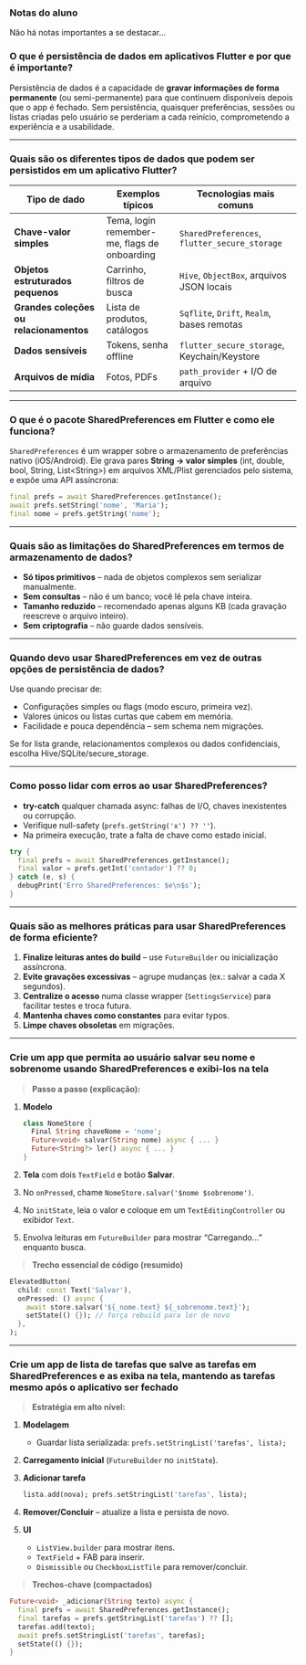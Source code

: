 ### Notas do aluno

Não há notas importantes a se destacar...
### O que é persistência de dados em aplicativos Flutter e por que é importante?

Persistência de dados é a capacidade de **gravar informações de forma permanente** (ou semi-permanente) para que continuem disponíveis depois que o app é fechado.
Sem persistência, quaisquer preferências, sessões ou listas criadas pelo usuário se perderiam a cada reinício, comprometendo a experiência e a usabilidade.

---

### Quais são os diferentes tipos de dados que podem ser persistidos em um aplicativo Flutter?

| Tipo de dado                            | Exemplos típicos                             | Tecnologias mais comuns                       |
| --------------------------------------- | -------------------------------------------- | --------------------------------------------- |
| **Chave-valor simples**                 | Tema, login remember-me, flags de onboarding | `SharedPreferences`, `flutter_secure_storage` |
| **Objetos estruturados pequenos**       | Carrinho, filtros de busca                   | `Hive`, `ObjectBox`, arquivos JSON locais     |
| **Grandes coleções ou relacionamentos** | Lista de produtos, catálogos                 | `Sqflite`, `Drift`, `Realm`, bases remotas    |
| **Dados sensíveis**                     | Tokens, senha offline                        | `flutter_secure_storage`, Keychain/Keystore   |
| **Arquivos de mídia**                   | Fotos, PDFs                                  | `path_provider` + I/O de arquivo              |

---

### O que é o pacote SharedPreferences em Flutter e como ele funciona?

`SharedPreferences` é um wrapper sobre o armazenamento de preferências nativo (iOS/Android).
Ele grava pares **String → valor simples** (int, double, bool, String, List\<String>) em arquivos XML/Plist gerenciados pelo sistema, e expõe uma API assíncrona:

```dart
final prefs = await SharedPreferences.getInstance();
await prefs.setString('nome', 'Maria');
final nome = prefs.getString('nome');
```

---

### Quais são as limitações do SharedPreferences em termos de armazenamento de dados?

* **Só tipos primitivos** – nada de objetos complexos sem serializar manualmente.
* **Sem consultas** – não é um banco; você lê pela chave inteira.
* **Tamanho reduzido** – recomendado apenas alguns KB (cada gravação reescreve o arquivo inteiro).
* **Sem criptografia** – não guarde dados sensíveis.

---

### Quando devo usar SharedPreferences em vez de outras opções de persistência de dados?

Use quando precisar de:

* Configurações simples ou flags (modo escuro, primeira vez).
* Valores únicos ou listas curtas que cabem em memória.
* Facilidade e pouca dependência – sem schema nem migrações.

Se for lista grande, relacionamentos complexos ou dados confidenciais, escolha Hive/SQLite/secure\_storage.

---

### Como posso lidar com erros ao usar SharedPreferences?

* **try-catch** qualquer chamada async: falhas de I/O, chaves inexistentes ou corrupção.
* Verifique null-safety (`prefs.getString('x') ?? ''`).
* Na primeira execução, trate a falta de chave como estado inicial.

```dart
try {
  final prefs = await SharedPreferences.getInstance();
  final valor = prefs.getInt('contador') ?? 0;
} catch (e, s) {
  debugPrint('Erro SharedPreferences: $e\n$s');
}
```

---

### Quais são as melhores práticas para usar SharedPreferences de forma eficiente?

1. **Finalize leituras antes do build** – use `FutureBuilder` ou inicialização assíncrona.
2. **Evite gravações excessivas** – agrupe mudanças (ex.: salvar a cada X segundos).
3. **Centralize o acesso** numa classe wrapper (`SettingsService`) para facilitar testes e troca futura.
4. **Mantenha chaves como constantes** para evitar typos.
5. **Limpe chaves obsoletas** em migrações.

---

### Crie um app que permita ao usuário salvar seu nome e sobrenome usando SharedPreferences e exibi-los na tela

> **Passo a passo (explicação):**

1. **Modelo**

   ```dart
   class NomeStore {
     Final String chaveNome = 'nome';
     Future<void> salvar(String nome) async { ... }
     Future<String?> ler() async { ... }
   }
   ```
2. **Tela** com dois `TextField` e botão **Salvar**.
3. No `onPressed`, chame `NomeStore.salvar('$nome $sobrenome')`.
4. No `initState`, leia o valor e coloque em um `TextEditingController` ou exibidor `Text`.
5. Envolva leituras em `FutureBuilder` para mostrar “Carregando…” enquanto busca.

> **Trecho essencial de código (resumido)**

```dart
ElevatedButton(
  child: const Text('Salvar'),
  onPressed: () async {
    await store.salvar('${_nome.text} ${_sobrenome.text}');
    setState(() {}); // força rebuild para ler de novo
  },
);
```

---

### Crie um app de lista de tarefas que salve as tarefas em SharedPreferences e as exiba na tela, mantendo as tarefas mesmo após o aplicativo ser fechado

> **Estratégia em alto nível:**

1. **Modelagem**

    * Guardar lista serializada: `prefs.setStringList('tarefas', lista);`
2. **Carregamento inicial** (`FutureBuilder` no `initState`).
3. **Adicionar tarefa**

   ```dart
   lista.add(nova); prefs.setStringList('tarefas', lista);
   ```
4. **Remover/Concluir** – atualize a lista e persista de novo.
5. **UI**

    * `ListView.builder` para mostrar itens.
    * `TextField` + FAB para inserir.
    * `Dismissible` ou `CheckboxListTile` para remover/concluir.

> **Trechos-chave (compactados)**

```dart
Future<void> _adicionar(String texto) async {
  final prefs = await SharedPreferences.getInstance();
  final tarefas = prefs.getStringList('tarefas') ?? [];
  tarefas.add(texto);
  await prefs.setStringList('tarefas', tarefas);
  setState(() {});
}
```
